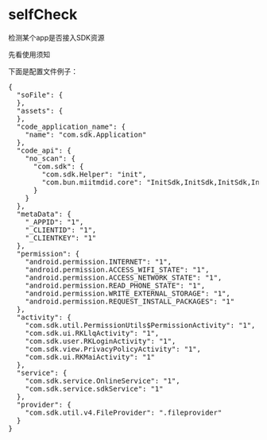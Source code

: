 # selfCheck
检测某个app是否接入SDK资源

先看使用须知

下面是配置文件例子：

<pre>
{
  "soFile": {
  },
  "assets": {
  },
  "code_application_name": {
    "name": "com.sdk.Application"
  },
  "code_api": {
    "no_scan": {
      "com.sdk": {
        "com.sdk.Helper": "init",
        "com.bun.miitmdid.core": "InitSdk,InitSdk,InitSdk,InitSdk,InitSdk"
      }
    }
  },
  "metaData": {
    "_APPID": "1",
    "_CLIENTID": "1",
    "_CLIENTKEY": "1"
  },
  "permission": {
    "android.permission.INTERNET": "1",
    "android.permission.ACCESS_WIFI_STATE": "1",
    "android.permission.ACCESS_NETWORK_STATE": "1",
    "android.permission.READ_PHONE_STATE": "1",
    "android.permission.WRITE_EXTERNAL_STORAGE": "1",
    "android.permission.REQUEST_INSTALL_PACKAGES": "1"
  },
  "activity": {
    "com.sdk.util.PermissionUtils$PermissionActivity": "1",
    "com.sdk.ui.RKLlqActivity": "1",
    "com.sdk.user.RKLoginActivity": "1",
    "com.sdk.view.PrivacyPolicyActivity": "1",
    "com.sdk.ui.RKMaiActivity": "1"
  },
  "service": {
    "com.sdk.service.OnlineService": "1",
    "com.sdk.service.sdkService": "1"
  },
  "provider": {
    "com.sdk.util.v4.FileProvider": ".fileprovider"
  }
}
</pre>
